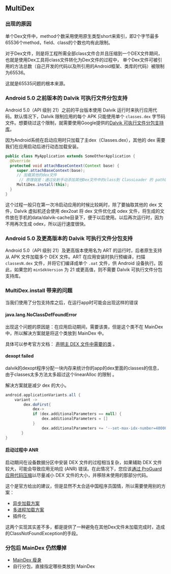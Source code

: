 ## MultiDex 

### 出现的原因

单个Dex文件中，method个数采用使用原生类型short来索引，即2个字节最多65536个method，field、class的个数也均有此限制。

对于Dex文件，则是将工程所需全部class文件合并且压缩到一个DEX文件期间，也就是使用Dex工具将class文件转化为Dex文件的过程中， 单个Dex文件可被引用的方法总数（自己开发的代码以及所引用的Android框架、类库的代码）被限制为65536。

这就是65535问题的根本来源。



### Android 5.0 之前版本的 Dalvik 可执行文件分包支持

Android 5.0（API 级别 21）之前的平台版本使用 Dalvik 运行时来执行应用代码。默认情况下，Dalvik 限制应用的每个 APK 只能使用单个 `classes.dex` 字节码文件。想要绕过这个限制，就需要使用Google提供的[Dalvik 可执行文件分包支持库](https://developer.android.com/tools/support-library/features.html?hl=zh-cn#multidex)。

因为Android系统在启动应用时只加载了主dex（Classes.dex），其他的 dex 需要我们在应用启动后进行动态加载安装。

```java
public class MyApplication extends SomeOtherApplication {
  @Override
  protected void attachBaseContext(Context base) {
     super.attachBaseContext(base);
     // 加载其他的dex文件
      // 原理就是：通过反射手动添加其他Dex文件中的class到 ClassLoader 的 pathList字段中，就可以实现类的动态加载
     MultiDex.install(this);
  }
}
```

这个过程一般只在第一次冷启动应用的时候比较耗时，除了要抽取其他的 dex 文件，Dalvik 虚拟机还会使用 dex2oat 将 dex 文件优化成 odex 文件，将生成的文件放在手机的data/dalvik-cache目录下，便于以后使用。以后再次运行时，因为不用再次生成 odex，所以运行速度很快。



### Android 5.0 及更高版本的 Dalvik 可执行文件分包支持

Android 5.0（API 级别 21）及更高版本使用名为 ART 的运行时，后者原生支持从 APK 文件加载多个 DEX 文件。ART 在应用安装时执行预编译，扫描 `classesN.dex` 文件，并将它们编译成单个 `.oat` 文件，供 Android 设备执行。因此，如果您的 `minSdkVersion` 为 21 或更高值，则不需要 Dalvik 可执行文件分包支持库。



### MultiDex.install 带来的问题

当我们使用了分包支持库之后，在运行app时可能会出现这样的错误



####  java.lang.NoClassDefFoundError

出现这个问题的原因是：在应用启动期间，需要该类，但是这个类不在 MainDex 中，所以解决方案就是将这个类放到 MainDex 中。

具体可以参考官方文档： [声明主 DEX 文件中需要的类](https://developer.android.com/studio/build/multidex?hl=zh-cn#keep) 。



#### dexopt failed

dalvik的dexopt程序分配一块内存来统计你的app的dex里面的classes的信息，由于classes太多方法太多超过这个linearAlloc 的限制 。

解决方案就是减少 dex 的大小。

```groovy
android.applicationVariants.all {
    variant ->
        dex.doFirst{
            dex->
            if (dex.additionalParameters == null) {
                dex.additionalParameters = []
            }
                dex.additionalParameters += '--set-max-idx-number=48000'
       }
}
```



#### 启动过程中 ANR

启动期间在设备数据分区中安装 DEX 文件的过程相当复杂，如果辅助 DEX 文件较大，可能会导致应用无响应 (ANR) 错误。在此情况下，您应该[通过 ProGuard 应用代码压缩](https://developer.android.com/studio/build/shrink-code.html?hl=zh-cn)以尽量减小 DEX 文件的大小，并移除未使用的那部分代码。

这个是官方给出的建议，但是显然不太合适中国程序员国情，所以需要使用别的方案：

- [异步加载方案](<https://www.cnblogs.com/CharlesGrant/p/5112597.html>)
- [多进程加载方案](<https://www.jianshu.com/p/c2d7b76ff063>)
- 插件化

这两个实现其实差不多，都是提供了一种避免在其他Dex文件未加载完成时，造成的ClassNotFoundException的手段。



### 分包后 MainDex 仍然爆掉

- [MainDex 瘦身](<https://juejin.im/post/5c5bee986fb9a049bc4d1b58#heading-1>)
- 自行分包，直接指定哪些类放到 MainDex